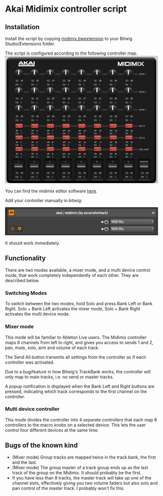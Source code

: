 # Akai Midimix controller script

## Installation
Install the script by copying [midimix.bwextension](./target/midimix.bwextension) to your Bitwig Studio/Extensions folder.

The script is configured according to the following controller map.
![](./images/controller_map.png)

You can find the midimix editor software [here](http://www.akaipro.com/products/recording/midimix).

Add your controller manually in bitwig:

![](./images/bitwig_settings.png)

It should work immediately.

## Functionality
There are two modes available, a mixer mode, and a multi device control mode, that work completely independently of each other. They are described below. 

### Switching Modes
To switch between the two modes, hold Solo and press Bank Left or Bank Right. Solo + Bank Left activates the mixer mode, Solo + Bank Right activates the multi device mode.

### Mixer mode
This mode will be familiar to Ableton Live users. The Midimix controller maps 8 channels from left to right, and gives you access to sends 1 and 2, pan, mute, solo, arm and volume of each track. 

The Send All button transmits all settings from the controller as if each controller was activated. 

Due to a bug/feature in how Bitwig's TrackBank works, the controller will only map to main tracks, i.e. no send or master tracks.

A popup notification is displayed when the Bank Left and Right buttons are pressed, indicating  which track corresponds to the first channel on the controller.

 
 ### Multi device controller
 This mode divides the controller into 4 separate controllers that each map 8 controllers to the macro knobs on a selected device. This lets the user control four different devices at the same time. 
 
 ## Bugs of the known kind
 * (Mixer mode) Group tracks are mapped twice in the track bank, the first and the last.
 * (Mixer mode) The group master of a track group ends up as the last track of the group on the Midimix. It should probably be the first.
 * If you have less than 8 tracks, the master track will take up one of the channel slots, effectively giving you two volume faders but also solo and pan control of the master track. I probably won't fix this.

